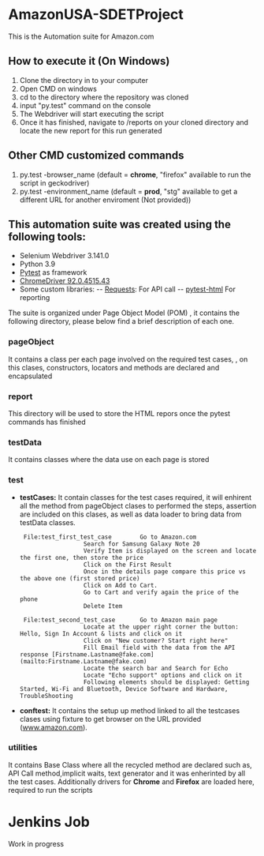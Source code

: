 # AmazonUSA-SDETProject
This is the Automation suite for Amazon.com 

## How to execute it (On Windows) 
  1. Clone the directory in to your computer 
  2. Open CMD on windows
  3. cd to the directory where the repository was cloned 
  4. input "py.test" command on the console
  5. The Webdriver will start executing the script 
  6. Once it has finished, navigate to /reports on your cloned directory and locate the new report for this run generated 

## Other CMD customized commands 
1. py.test -browser_name (default = **chrome**,   "firefox" available to run the script in geckodriver)
2. py.test -environment_name (default = **prod**,   "stg" available to get a different URL for another enviroment (Not provided))

## This automation suite was created  using the following tools:

- Selenium Webdriver 3.141.0 
- Python 3.9 
- [Pytest](https://docs.pytest.org/en/6.2.x/) as framework
- [ChromeDriver 92.0.4515.43](https://chromedriver.chromium.org/home) 
- Some custom libraries: 
-- [Requests](https://docs.python-requests.org/en/master/): For API call
--  [pytest-html](https://pytest-html.readthedocs.io/en/latest/index.html#) For reporting 

The suite is organized under Page Object Model (POM) , it contains the following directory, please below find a brief description of each one. 

### **pageObject**
It contains a class per each page involved on the required test cases, , on this clases, constructors, locators and methods are declared and encapsulated  
### **report**
This directory will be used to store the HTML repors once the pytest commands has finished 
### **testData**
It contains classes where the data use on each page is stored
### **test**
- **testCases:** It contain classes for the test cases required, it will enhirent all the method from pageObject clases to performed the steps, assertion are included on this clases, as well   as data loader to bring data from testData classes.

       File:test_first_test_case    	Go to Amazon.com
						Search for Samsung Galaxy Note 20
						Verify Item is displayed on the screen and locate the first one, then store the price
						Click on the First Result
						Once in the details page compare this price vs the above one (first stored price)
						Click on Add to Cart.
						Go to Cart and verify again the price of the phone
						Delete Item
									     
	   File:test_second_test_case   	Go to Amazon main page
						Locate at the upper right corner the button: Hello, Sign In Account & lists and click on it
						Click on "New customer? Start right here"
						Fill Email field with the data from the API response [Firstname.Lastname@fake.com](mailto:Firstname.Lastname@fake.com)
						Locate the search bar and Search for Echo
						Locate "Echo support" options and click on it
						Following elements should be displayed: Getting Started, Wi-Fi and Bluetooth, Device Software and Hardware, TroubleShooting		

- **conftest:** It contains the setup up method linked to all the testcases clases using fixture to get browser on the URL provided (www.amazon.com). 


### **utilities**
It contains Base Class where all the recycled method are declared such as, API Call method,implicit waits, text generator and it was enherinted by all the test cases.
Additionally drivers for **Chrome** and **Firefox** are loaded here, required to run the scripts 

# Jenkins Job

Work in progress 




